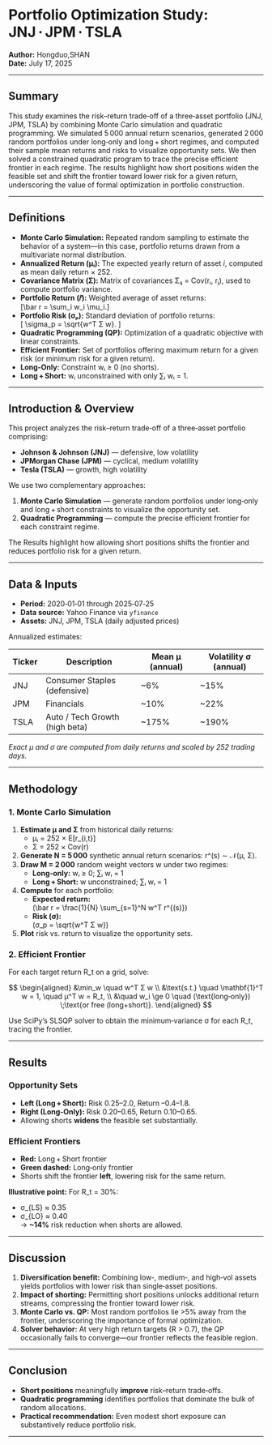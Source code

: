 # Portfolio Optimization Study: JNJ · JPM · TSLA

**Author:** Hongduo,SHAN\
**Date:** July 17, 2025

---
## Summary
This study examines the risk–return trade‑off of a three‑asset portfolio (JNJ, JPM, TSLA) by combining Monte Carlo simulation and quadratic programming. We simulated 5 000 annual return scenarios, generated 2 000 random portfolios under long‑only and long + short regimes, and computed their sample mean returns and risks to visualize opportunity sets. We then solved a constrained quadratic program to trace the precise efficient frontier in each regime. The results highlight how short positions widen the feasible set and shift the frontier toward lower risk for a given return, underscoring the value of formal optimization in portfolio construction.

---

## Definitions

- **Monte Carlo Simulation:** Repeated random sampling to estimate the behavior of a system—in this case, portfolio returns drawn from a multivariate normal distribution.  
- **Annualized Return (μᵢ):** The expected yearly return of asset _i_, computed as mean daily return × 252.  
- **Covariance Matrix (Σ):** Matrix of covariances Σᵢⱼ = Cov(rᵢ, rⱼ), used to compute portfolio variance.  
- **Portfolio Return (𝑟̄):** Weighted average of asset returns:  
  \[\bar r = \sum_i w_i \mu_i.\]  
- **Portfolio Risk (σₚ):** Standard deviation of portfolio returns:  
  \[
    \sigma_p = \sqrt{w^T Σ w}.
  \]  
- **Quadratic Programming (QP):** Optimization of a quadratic objective with linear constraints.  
- **Efficient Frontier:** Set of portfolios offering maximum return for a given risk (or minimum risk for a given return).  
- **Long‑Only:** Constraint wᵢ ≥ 0 (no shorts).  
- **Long + Short:** wᵢ unconstrained with only ∑ᵢ wᵢ = 1.

---

## Introduction & Overview

This project analyzes the risk–return trade‑off of a three‑asset portfolio comprising:

- **Johnson & Johnson (JNJ)** — defensive, low volatility
- **JPMorgan Chase (JPM)** — cyclical, medium volatility
- **Tesla (TSLA)** — growth, high volatility

We use two complementary approaches:

1. **Monte Carlo Simulation** — generate random portfolios under long‑only and long + short constraints to visualize the opportunity set.
2. **Quadratic Programming** — compute the precise efficient frontier for each constraint regime.

The Results highlight how allowing short positions shifts the frontier and reduces portfolio risk for a given return.

---

## Data & Inputs

- **Period:** 2020‑01‑01 through 2025‑07‑25
- **Data source:** Yahoo Finance via `yfinance`
- **Assets:** JNJ, JPM, TSLA (daily adjusted prices)

Annualized estimates:

| Ticker | Description                    | Mean μ (annual) | Volatility σ (annual) |
| ------ | ------------------------------ | --------------- | --------------------- |
| JNJ    | Consumer Staples (defensive)   | \~6%            | \~15%                 |
| JPM    | Financials                     | \~10%           | \~22%                 |
| TSLA   | Auto / Tech Growth (high beta) | \~175%          | \~190%                |

*Exact μ and σ are computed from daily returns and scaled by 252 trading days.*

---

## Methodology

### 1. Monte Carlo Simulation

1. **Estimate μ and Σ** from historical daily returns:
   - μᵢ = 252 × E[r\_{i,t}]
   - Σ = 252 × Cov(r)
2. **Generate N = 5 000** synthetic annual return scenarios: r^(s) ∼ 𝒩(μ, Σ).
3. **Draw M = 2 000** random weight vectors w under two regimes:
   - **Long‑only:** wᵢ ≥ 0; ∑ᵢ wᵢ = 1
   - **Long + Short:** w unconstrained; ∑ᵢ wᵢ = 1
4. **Compute** for each portfolio:
   - **Expected return:**\
     \(\bar r = \frac{1}{N} \sum_{s=1}^N w^T r^{(s)}\)
   - **Risk (σ):**\
     \(σ_p = \sqrt{w^T Σ w}\)
5. **Plot** risk vs. return to visualize the opportunity sets.

### 2. Efficient Frontier

For each target return R\_t on a grid, solve:

$$
\begin{aligned}
&\min_w \quad w^T Σ w \\
&\text{s.t.} \quad \mathbf{1}^T w = 1, \quad μ^T w = R_t, \\
&\quad w_i \ge 0 \quad (\text{long‐only}) \;\text{or free (long+short)}.
\end{aligned}
$$

Use SciPy’s SLSQP solver to obtain the minimum‐variance σ for each R\_t, tracing the frontier.

---

## Results

### Opportunity Sets

- **Left (Long + Short):** Risk 0.25–2.0, Return –0.4–1.8.
- **Right (Long‑Only):** Risk 0.20–0.65, Return 0.10–0.65.
- Allowing shorts **widens** the feasible set substantially.

### Efficient Frontiers

- **Red:** Long + Short frontier
- **Green dashed:** Long‑only frontier
- Shorts shift the frontier **left**, lowering risk for the same return.

**Illustrative point:** For R\_t = 30%:

- σ\_{LS} ≈ 0.35
- σ\_{LO} ≈ 0.40\
  → **\~14%** risk reduction when shorts are allowed.

---

## Discussion

1. **Diversification benefit:** Combining low‑, medium‑, and high‑vol assets yields portfolios with lower risk than single‐asset positions.
2. **Impact of shorting:** Permitting short positions unlocks additional return streams, compressing the frontier toward lower risk.
3. **Monte Carlo vs. QP:** Most random portfolios lie >5% away from the frontier, underscoring the importance of formal optimization.
4. **Solver behavior:** At very high return targets (R > 0.7), the QP occasionally fails to converge—our frontier reflects the feasible region.

---

## Conclusion

- **Short positions** meaningfully **improve** risk–return trade‑offs.
- **Quadratic programming** identifies portfolios that dominate the bulk of random allocations.
- **Practical recommendation:** Even modest short exposure can substantively reduce portfolio risk.

---


